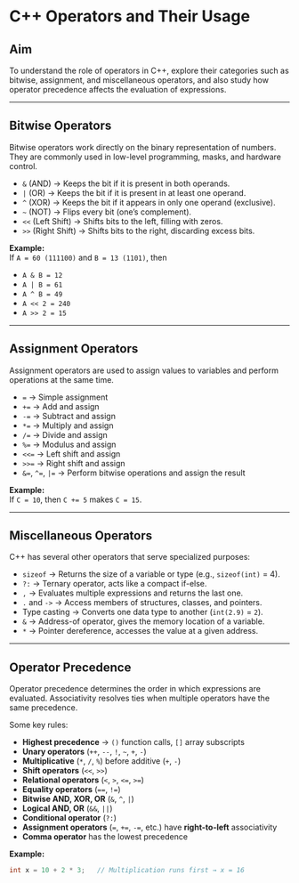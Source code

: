 # C++ Operators and Their Usage

## Aim
To understand the role of operators in C++, explore their categories such as bitwise, assignment, and miscellaneous operators, and also study how operator precedence affects the evaluation of expressions.

---

## Bitwise Operators
Bitwise operators work directly on the binary representation of numbers. They are commonly used in low-level programming, masks, and hardware control.

- `&` (AND) → Keeps the bit if it is present in both operands.  
- `|` (OR) → Keeps the bit if it is present in at least one operand.  
- `^` (XOR) → Keeps the bit if it appears in only one operand (exclusive).  
- `~` (NOT) → Flips every bit (one’s complement).  
- `<<` (Left Shift) → Shifts bits to the left, filling with zeros.  
- `>>` (Right Shift) → Shifts bits to the right, discarding excess bits.

**Example:**  
If `A = 60 (111100)` and `B = 13 (1101)`, then  
- `A & B = 12`  
- `A | B = 61`  
- `A ^ B = 49`  
- `A << 2 = 240`  
- `A >> 2 = 15`  

---

## Assignment Operators
Assignment operators are used to assign values to variables and perform operations at the same time.

- `=` → Simple assignment  
- `+=` → Add and assign  
- `-=` → Subtract and assign  
- `*=` → Multiply and assign  
- `/=` → Divide and assign  
- `%=` → Modulus and assign  
- `<<=` → Left shift and assign  
- `>>=` → Right shift and assign  
- `&=`, `^=`, `|=` → Perform bitwise operations and assign the result  

**Example:**  
If `C = 10`, then `C += 5` makes `C = 15`.  

---

## Miscellaneous Operators
C++ has several other operators that serve specialized purposes:

- `sizeof` → Returns the size of a variable or type (e.g., `sizeof(int)` = 4).  
- `?:` → Ternary operator, acts like a compact if-else.  
- `,` → Evaluates multiple expressions and returns the last one.  
- `.` and `->` → Access members of structures, classes, and pointers.  
- Type casting → Converts one data type to another (`int(2.9)` = `2`).  
- `&` → Address-of operator, gives the memory location of a variable.  
- `*` → Pointer dereference, accesses the value at a given address.  

---

## Operator Precedence
Operator precedence determines the order in which expressions are evaluated. Associativity resolves ties when multiple operators have the same precedence.

Some key rules:  
- **Highest precedence** → `()` function calls, `[]` array subscripts  
- **Unary operators** (`++`, `--`, `!`, `~`, `+`, `-`)  
- **Multiplicative** (`*`, `/`, `%`) before additive (`+`, `-`)  
- **Shift operators** (`<<`, `>>`)  
- **Relational operators** (`<`, `>`, `<=`, `>=`)  
- **Equality operators** (`==`, `!=`)  
- **Bitwise AND, XOR, OR** (`&`, `^`, `|`)  
- **Logical AND, OR** (`&&`, `||`)  
- **Conditional operator** (`?:`)  
- **Assignment operators** (`=`, `+=`, `-=`, etc.) have **right-to-left** associativity  
- **Comma operator** has the lowest precedence  

**Example:**  
```cpp
int x = 10 + 2 * 3;   // Multiplication runs first → x = 16
